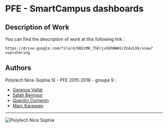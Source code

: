 # PFE - SmartCampus dashboards 


## Description of Work 

You can find the description of work at this following link :

	https://drive.google.com/file/d/0B2zMH_7SErjuSUhNWW1rZnAzLUk/view?usp=sharing


## Authors

Polytech Nice-Sophia SI - PFE 2015-2016 - groupe 9 :

* [Garance Vallat](mailto:garance.vallat@gmail.com)
* [Salah Bennour](mailto:bennour@polytech.unice.fr)
* [Quentin Cornevin](mailto:qcornevin@gmail.com)
* [Marc Karassev](mailto:marc.karassev@yahoo.fr)

---

![Polytech Nice Sophia](http://users.polytech.unice.fr/~bennour/logos.png)